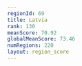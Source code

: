 ```yaml
---
regionId: 69
title: Latvia
rank: 130
meanScore: 70.92
globalMeanScore: 73.46
numRegions: 220
layout: region_score
---
```

